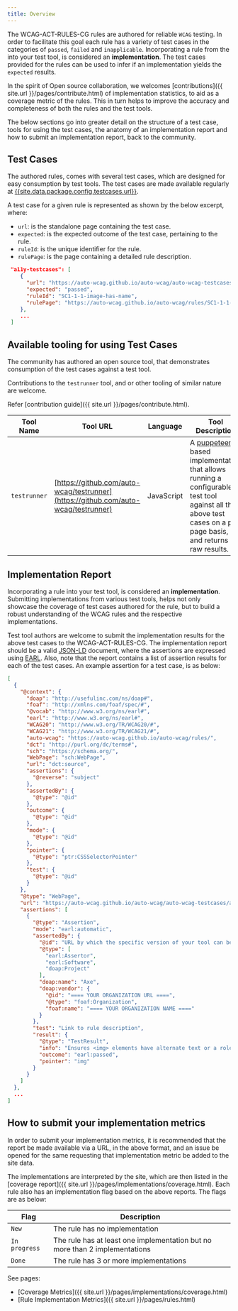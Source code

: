```yaml
---
title: Overview
---
```


The WCAG-ACT-RULES-CG rules are authored for reliable `WCAG` testing. In order to facilitate this goal each rule has a variety of test cases in the categories of `passed`, `failed` and `inapplicable`. Incorporating a rule from the into your test tool, is considered an **implementation**. The test cases provided for the rules can be used to infer if an implementation yields the `expected` results.

In the spirit of Open source collaboration, we welcomes [contributions]({{ site.url }}/pages/contribute.html) of implementation statistics, to aid as a coverage metric of the rules. This in turn helps to improve the accuracy and completeness of both the rules and the test tools.

The below sections go into greater detail on the structure of a test case, tools for using the test cases, the anatomy of an implementation report and how to submit an implementation report, back to the community.

## Test Cases

The authored rules, comes with several test cases, which are designed for easy consumption by test tools. The test cases are made available regularly at [{{site.data.package.config.testcases.url}}]({{site.data.package.config.testcases.url}}).

A test case for a given rule is represented as shown by the below excerpt, where:
- `url`: is the standalone page containing the test case.
- `expected`: is the expected outcome of the test case, pertaining to the rule.
- `ruleId`: is the unique identifier for the rule.
- `rulePage`: is the page containing a detailed rule description.

```json
 "a11y-testcases": [
    {
      "url": "https://auto-wcag.github.io/auto-wcag/auto-wcag-testcases/assets/SC1-1-1-image-has-name_passed_example_1.html",
      "expected": "passed",
      "ruleId": "SC1-1-1-image-has-name",
      "rulePage": "https://auto-wcag.github.io/auto-wcag/rules/SC1-1-1-image-has-name.html"
    },
    ...
 ]
```


## Available tooling for using Test Cases

The community has authored an open source tool, that demonstrates consumption of the test cases against a test tool. 

Contributions to the `testrunner` tool, and or other tooling of similar nature are welcome. 

Refer [contribution guide]({{ site.url }}/pages/contribute.html).

Tool Name | Tool URL | Language |  Tool Description
---|---|---|---
`testrunner` | [https://github.com/auto-wcag/testrunner](https://github.com/auto-wcag/testrunner) | JavaScript | A [puppeteer](https://github.com/GoogleChrome/puppeteer) based implementation that allows running a configurable test tool against all the above test cases on a per page basis, and returns raw results.


## Implementation Report

Incorporating a rule into your test tool, is considered an **implementation**. Submitting implementations from various test tools, helps not only showcase the coverage of test cases authored for the rule, but to build a robust understanding of the WCAG rules and the respective implementations.

Test tool authors are welcome to submit the implementation results for the above test cases to the WCAG-ACT-RULES-CG. The implementation report should be a valid [JSON-LD](https://json-ld.org/spec/latest/json-ld/) document, where the assertions are expressed using [EARL](https://www.w3.org/TR/EARL10-Schema/). Also, note that the report contains a list of assertion results for each of the test cases. An example assertion for a test case, is as below:

```json
[
  {
    "@context": {
      "doap": "http://usefulinc.com/ns/doap#",
      "foaf": "http://xmlns.com/foaf/spec/#",
      "@vocab": "http://www.w3.org/ns/earl#",
      "earl": "http://www.w3.org/ns/earl#",
      "WCAG20": "http://www.w3.org/TR/WCAG20/#",
      "WCAG21": "http://www.w3.org/TR/WCAG21/#",
      "auto-wcag": "https://auto-wcag.github.io/auto-wcag/rules/",
      "dct": "http://purl.org/dc/terms#",
      "sch": "https://schema.org/",
      "WebPage": "sch:WebPage",
      "url": "dct:source",
      "assertions": {
        "@reverse": "subject"
      },
      "assertedBy": {
        "@type": "@id"
      },
      "outcome": {
        "@type": "@id"
      },
      "mode": {
        "@type": "@id"
      },
      "pointer": {
        "@type": "ptr:CSSSelectorPointer"
      },
      "test": { 
        "@type": "@id" 
      }
    },
    "@type": "WebPage",
    "url": "https://auto-wcag.github.io/auto-wcag/auto-wcag-testcases/assets/SC1-1-1-image-has-name_passed_example_1.html",
    "assertions": [
      {
        "@type": "Assertion",
        "mode": "earl:automatic",
        "assertedBy": {
          "@id": "URL by which the specific version of your tool can be identified",
          "@type": [
            "earl:Assertor",
            "earl:Software",
            "doap:Project"
          ],
          "doap:name": "Axe",
          "doap:vendor": {
            "@id": "==== YOUR ORGANIZATION URL ====",
            "@type": "foaf:Organization",
            "foaf:name": "==== YOUR ORGANIZATION NAME ===="
          }
        },
        "test": "Link to rule description",
        "result": {
          "@type": "TestResult",
          "info": "Ensures <img> elements have alternate text or a role of none or presentation",
          "outcome": "earl:passed",
          "pointer": "img"
        }
      }
    ]
  },
  ...
]
```

## How to submit your implementation metrics

In order to submit your implementation metrics, it is recommended that the report be made available via a URL, in the above format, and an issue be opened for the same requesting that implementation metric be added to the site data.

The implementations are interpreted by the site, which are then listed in the [coverage report]({{ site.url }}/pages/implementations/coverage.html). Each rule also has an implementation flag based on the above reports. The flags are as below:

Flag | Description
---|---
`New` | The rule has no implementation
`In progress` | The rule has at least one implementation but no more than 2 implementations
`Done` | The rule has 3 or more implementations

See pages:
- [Coverage Metrics]({{ site.url }}/pages/implementations/coverage.html)
- [Rule Implementation Metrics]({{ site.url }}/pages/rules.html)
  